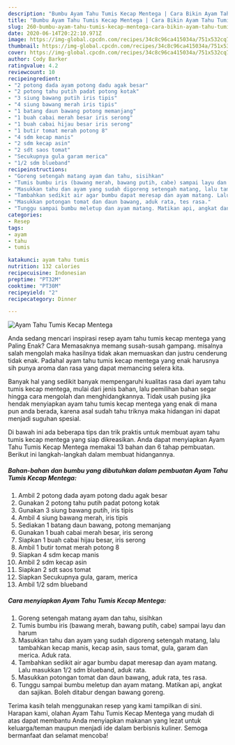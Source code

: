 ```yaml
---
description: "Bumbu Ayam Tahu Tumis Kecap Mentega | Cara Bikin Ayam Tahu Tumis Kecap Mentega Yang Enak Banget"
title: "Bumbu Ayam Tahu Tumis Kecap Mentega | Cara Bikin Ayam Tahu Tumis Kecap Mentega Yang Enak Banget"
slug: 260-bumbu-ayam-tahu-tumis-kecap-mentega-cara-bikin-ayam-tahu-tumis-kecap-mentega-yang-enak-banget
date: 2020-06-14T20:22:10.971Z
image: https://img-global.cpcdn.com/recipes/34c8c96ca415034a/751x532cq70/ayam-tahu-tumis-kecap-mentega-foto-resep-utama.jpg
thumbnail: https://img-global.cpcdn.com/recipes/34c8c96ca415034a/751x532cq70/ayam-tahu-tumis-kecap-mentega-foto-resep-utama.jpg
cover: https://img-global.cpcdn.com/recipes/34c8c96ca415034a/751x532cq70/ayam-tahu-tumis-kecap-mentega-foto-resep-utama.jpg
author: Cody Barker
ratingvalue: 4.2
reviewcount: 10
recipeingredient:
- "2 potong dada ayam potong dadu agak besar"
- "2 potong tahu putih padat potong kotak"
- "3 siung bawang putih iris tipis"
- "4 siung bawang merah iris tipis"
- "1 batang daun bawang potong memanjang"
- "1 buah cabai merah besar iris serong"
- "1 buah cabai hijau besar iris serong"
- "1 butir tomat merah potong 8"
- "4 sdm kecap manis"
- "2 sdm kecap asin"
- "2 sdt saos tomat"
- "Secukupnya gula garam merica"
- "1/2 sdm blueband"
recipeinstructions:
- "Goreng setengah matang ayam dan tahu, sisihkan"
- "Tumis bumbu iris (bawang merah, bawang putih, cabe) sampai layu dan harum"
- "Masukkan tahu dan ayam yang sudah digoreng setengah matang, lalu tambahkan kecap manis, kecap asin, saus tomat, gula, garam dan merica. Aduk rata."
- "Tambahkan sedikit air agar bumbu dapat meresap dan ayam matang. Lalu masukkan 1/2 sdm blueband, aduk rata."
- "Masukkan potongan tomat dan daun bawang, aduk rata, tes rasa."
- "Tunggu sampai bumbu meletup dan ayam matang. Matikan api, angkat dan sajikan. Boleh ditabur dengan bawang goreng."
categories:
- Resep
tags:
- ayam
- tahu
- tumis

katakunci: ayam tahu tumis 
nutrition: 132 calories
recipecuisine: Indonesian
preptime: "PT32M"
cooktime: "PT30M"
recipeyield: "2"
recipecategory: Dinner

---
```



![Ayam Tahu Tumis Kecap Mentega](https://img-global.cpcdn.com/recipes/34c8c96ca415034a/751x532cq70/ayam-tahu-tumis-kecap-mentega-foto-resep-utama.jpg)

Anda sedang mencari inspirasi resep ayam tahu tumis kecap mentega yang Paling Enak? Cara Memasaknya memang susah-susah gampang. misalnya salah mengolah maka hasilnya tidak akan memuaskan dan justru cenderung tidak enak. Padahal ayam tahu tumis kecap mentega yang enak harusnya sih punya aroma dan rasa yang dapat memancing selera kita.



Banyak hal yang sedikit banyak mempengaruhi kualitas rasa dari ayam tahu tumis kecap mentega, mulai dari jenis bahan, lalu pemilihan bahan segar hingga cara mengolah dan menghidangkannya. Tidak usah pusing jika hendak menyiapkan ayam tahu tumis kecap mentega yang enak di mana pun anda berada, karena asal sudah tahu triknya maka hidangan ini dapat menjadi suguhan spesial.


Di bawah ini ada beberapa tips dan trik praktis untuk membuat ayam tahu tumis kecap mentega yang siap dikreasikan. Anda dapat menyiapkan Ayam Tahu Tumis Kecap Mentega memakai 13 bahan dan 6 tahap pembuatan. Berikut ini langkah-langkah dalam membuat hidangannya.

<!--inarticleads1-->

##### Bahan-bahan dan bumbu yang dibutuhkan dalam pembuatan Ayam Tahu Tumis Kecap Mentega:

1. Ambil 2 potong dada ayam potong dadu agak besar
1. Gunakan 2 potong tahu putih padat potong kotak
1. Gunakan 3 siung bawang putih, iris tipis
1. Ambil 4 siung bawang merah, iris tipis
1. Sediakan 1 batang daun bawang, potong memanjang
1. Gunakan 1 buah cabai merah besar, iris serong
1. Siapkan 1 buah cabai hijau besar, iris serong
1. Ambil 1 butir tomat merah potong 8
1. Siapkan 4 sdm kecap manis
1. Ambil 2 sdm kecap asin
1. Siapkan 2 sdt saos tomat
1. Siapkan Secukupnya gula, garam, merica
1. Ambil 1/2 sdm blueband




<!--inarticleads2-->

##### Cara menyiapkan Ayam Tahu Tumis Kecap Mentega:

1. Goreng setengah matang ayam dan tahu, sisihkan
1. Tumis bumbu iris (bawang merah, bawang putih, cabe) sampai layu dan harum
1. Masukkan tahu dan ayam yang sudah digoreng setengah matang, lalu tambahkan kecap manis, kecap asin, saus tomat, gula, garam dan merica. Aduk rata.
1. Tambahkan sedikit air agar bumbu dapat meresap dan ayam matang. Lalu masukkan 1/2 sdm blueband, aduk rata.
1. Masukkan potongan tomat dan daun bawang, aduk rata, tes rasa.
1. Tunggu sampai bumbu meletup dan ayam matang. Matikan api, angkat dan sajikan. Boleh ditabur dengan bawang goreng.




Terima kasih telah menggunakan resep yang kami tampilkan di sini. Harapan kami, olahan Ayam Tahu Tumis Kecap Mentega yang mudah di atas dapat membantu Anda menyiapkan makanan yang lezat untuk keluarga/teman maupun menjadi ide dalam berbisnis kuliner. Semoga bermanfaat dan selamat mencoba!
